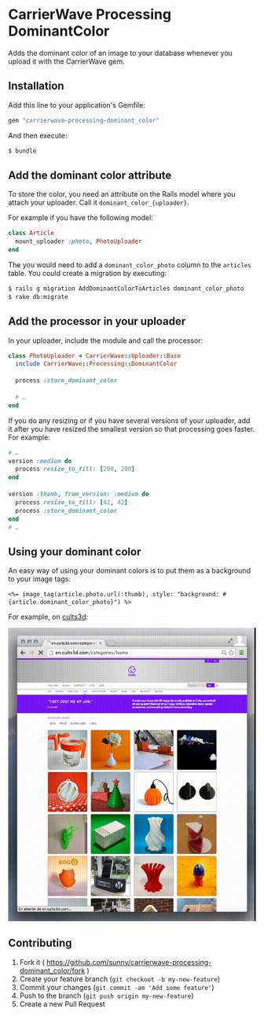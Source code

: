 CarrierWave Processing DominantColor
======================================

Adds the dominant color of an image to your database whenever you upload it
with the CarrierWave gem.


Installation
------------

Add this line to your application's Gemfile:

```ruby
gem "carrierwave-processing-dominant_color"
```

And then execute:

```sh
$ bundle
```

Add the dominant color attribute
--------------------------------

To store the color, you need an attribute on the Rails model where you attach
your uploader. Call it `dominant_color_{uploader}`.

For example if you have the following model:

```ruby
class Article
  mount_uploader :photo, PhotoUploader
end
```

The you would need to add a `dominant_color_photo` column to the `articles` table.
You could create a migration by executing:

```sh
$ rails g migration AddDominantColorToArticles dominant_color_photo
$ rake db:migrate
```


Add the processor in your uploader
----------------------------------

In your uploader, include the module and call the processor:

```ruby
class PhotoUploader < CarrierWave::Uploader::Base
  include CarrierWave::Processing::DominantColor

  process :store_dominant_color

  # …
end
```

If you do any resizing or if you have several versions of your uploader,
add it after you have resized the smallest version so that processing goes
faster. For example:

```ruby
# …
version :medium do
  process resize_to_fill: [200, 200]
end

version :thumb, from_version: :medium do
  process resize_to_fill: [42, 42]
  process :store_dominant_color
end
# …
```


Using your dominant color
-------------------------

An easy way of using your dominant colors is to put them as a background to your
image tags:

```erb
<%= image_tag(article.photo.url(:thumb), style: "background: #{article.dominant_color_photo}") %>
```

For example, on [cults3d](http://cults3d.com):

![Cults 3D Animated Screenshot with dominant colors during image load](doc/example-cults3d.gif)

Contributing
------------

1. Fork it ( https://github.com/sunny/carrierwave-processing-dominant_color/fork )
2. Create your feature branch (`git checkout -b my-new-feature`)
3. Commit your changes (`git commit -am 'Add some feature'`)
4. Push to the branch (`git push origin my-new-feature`)
5. Create a new Pull Request
